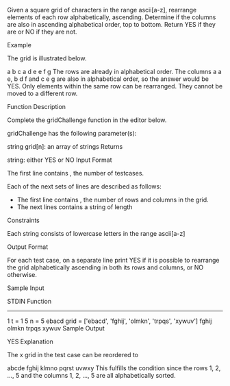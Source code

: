 Given a square grid of characters in the range ascii[a-z], rearrange elements of each row alphabetically, ascending. Determine if the columns are also in ascending alphabetical order, top to bottom. Return YES if they are or NO if they are not.

Example

The grid is illustrated below.

a b c
a d e
e f g
The rows are already in alphabetical order. The columns a a e, b d f and c e g are also in alphabetical order, so the answer would be YES. Only elements within the same row can be rearranged. They cannot be moved to a different row.

Function Description

Complete the gridChallenge function in the editor below.

gridChallenge has the following parameter(s):

string grid[n]: an array of strings
Returns

string: either YES or NO
Input Format

The first line contains , the number of testcases.

Each of the next sets of lines are described as follows:

- The first line contains , the number of rows and columns in the grid.
- The next lines contains a string of length

Constraints

Each string consists of lowercase letters in the range ascii[a-z]

Output Format

For each test case, on a separate line print YES if it is possible to rearrange the grid alphabetically ascending in both its rows and columns, or NO otherwise.

Sample Input

STDIN Function

---

1 t = 1
5 n = 5
ebacd grid = ['ebacd', 'fghij', 'olmkn', 'trpqs', 'xywuv']
fghij
olmkn
trpqs
xywuv
Sample Output

YES
Explanation

The x grid in the test case can be reordered to

abcde
fghij
klmno
pqrst
uvwxy
This fulfills the condition since the rows 1, 2, ..., 5 and the columns 1, 2, ..., 5 are all alphabetically sorted.

